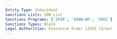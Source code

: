 ```yaml
---
Entity Type: Individual
Sanctions Lists: SDN List
Sanctions Programs: ['IFSR', 'IRAN-HR', 'IRGC']
Sanctions Types: Block
Legal Authorities: Executive Order 13553 (Iran)
---
```


